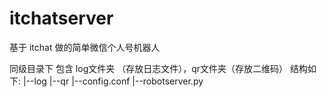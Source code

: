 # itchatserver
基于 itchat 做的简单微信个人号机器人

同级目录下 包含 log文件夹 （存放日志文件），qr文件夹（存放二维码）
结构如下:
|--log
|--qr
|--config.conf
|--robotserver.py
